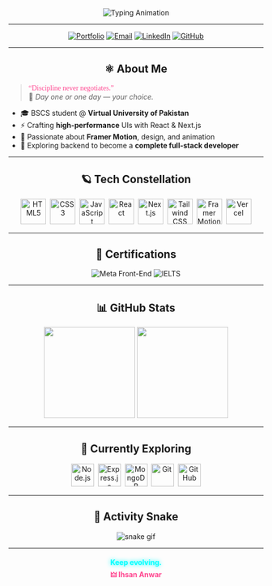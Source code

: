 <div align="center">

<!-- =====  TYPING SUB  ===== -->
<img src="https://readme-typing-svg.herokuapp.com?font=Share+Tech+Mono&size=24&duration=2500&pause=800&color=00ffff&center=true&vCenter=true&width=700&lines=Frontend+Alchemist;React+⚛️+Next.js+▲+Tailwind+🌊;Always+Learning+🌱+Always+Building+🔥" alt="Typing Animation">

</div>

---

<div align="center">

[![Portfolio](https://img.shields.io/badge/🏰_PORTFOLIO-0A0A0A?style=for-the-badge&logo=nextdotjs&logoColor=00ffff)](https://main-portfolio-seven-wine.vercel.app/)
[![Email](https://img.shields.io/badge/📡_EMAIL-0A0A0A?style=for-the-badge&logo=gmail&logoColor=ff4790)](mailto:ihsan.anwar4321@gmail.com)
[![LinkedIn](https://img.shields.io/badge/👾_LINKEDIN-0A0A0A?style=for-the-badge&logo=linkedin&logoColor=00ffff)](https://www.linkedin.com/in/ihsan-anwar-243964353/)
[![GitHub](https://img.shields.io/badge/🕳️_GITHUB-0A0A0A?style=for-the-badge&logo=github&logoColor=ffffff)](https://github.com/IHSAN-ANWAR)

</div>

---

## <div align="center"> ⚛️ About Me </div>

> <span style="color:#ff4790;font-family:Share Tech Mono">“Discipline never negotiates.”</span>  
> 🚀 *Day one or one day — your choice.*

- 🎓 BSCS student @ **Virtual University of Pakistan**  
- ⚡ Crafting **high-performance** UIs with React & Next.js  
- 🧪 Passionate about **Framer Motion**, design, and animation  
- 🌱 Exploring backend to become a **complete full-stack developer**

---

## <div align="center"> 🪐 Tech Constellation </div>

<div align="center">

<img src="https://cdn.jsdelivr.net/gh/devicons/devicon/icons/html5/html5-original.svg" width="50" height="50" title="HTML5"/>&nbsp;
<img src="https://cdn.jsdelivr.net/gh/devicons/devicon/icons/css3/css3-original.svg" width="50" height="50" title="CSS3"/>&nbsp;
<img src="https://cdn.jsdelivr.net/gh/devicons/devicon/icons/javascript/javascript-original.svg" width="50" height="50" title="JavaScript"/>&nbsp;
<img src="https://cdn.jsdelivr.net/gh/devicons/devicon/icons/react/react-original.svg" width="50" height="50" title="React"/>&nbsp;
<img src="https://cdn.jsdelivr.net/gh/devicons/devicon/icons/nextjs/nextjs-original.svg" width="50" height="50" title="Next.js"/>&nbsp;
<img src="https://cdn.jsdelivr.net/gh/devicons/devicon/icons/tailwindcss/tailwindcss-plain.svg" width="50" height="50" title="Tailwind CSS"/>&nbsp;
<img src="https://seeklogo.com/images/F/framer-motion-logo-DA1E33CAA1-seeklogo.com.png" width="50" height="50" title="Framer Motion"/>&nbsp;
<img src="https://cdn.jsdelivr.net/gh/devicons/devicon/icons/vercel/vercel-original.svg" width="50" height="50" title="Vercel"/>

</div>

---

## <div align="center"> 🏅 Certifications </div>

<div align="center">

![Meta Front-End](https://img.shields.io/badge/Meta-Front--End%20Developer-066eff?style=for-the-badge&logo=coursera&logoColor=white)
![IELTS](https://img.shields.io/badge/IELTS-Preparation-ff4790?style=for-the-badge&logo=coursera&logoColor=white)

</div>

---

## <div align="center"> 📊 GitHub Stats </div>

<div align="center">

<img height="180" src="https://github-readme-stats.vercel.app/api?username=IHSAN-ANWAR&show_icons=true&theme=radical&hide_border=true&bg_color=0d1117&title_color=00ffff&icon_color=ff4790&text_color=ffffff" />
<img height="180" src="https://github-readme-streak-stats.herokuapp.com/?user=IHSAN-ANWAR&theme=radical&hide_border=true&background=0d1117&ring=00ffff&fire=ff4790&currStreakNum=ffffff" />

</div>

---

## <div align="center"> 🧠 Currently Exploring </div>

<div align="center">

<img src="https://cdn.jsdelivr.net/gh/devicons/devicon/icons/nodejs/nodejs-original.svg" width="45" title="Node.js"/>&nbsp;
<img src="https://cdn.jsdelivr.net/gh/devicons/devicon/icons/express/express-original.svg" width="45" title="Express.js"/>&nbsp;
<img src="https://cdn.jsdelivr.net/gh/devicons/devicon/icons/mongodb/mongodb-original.svg" width="45" title="MongoDB"/>&nbsp;
<img src="https://cdn.jsdelivr.net/gh/devicons/devicon/icons/git/git-original.svg" width="45" title="Git"/>&nbsp;
<img src="https://cdn.jsdelivr.net/gh/devicons/devicon/icons/github/github-original.svg" width="45" title="GitHub"/>

</div>

---

## <div align="center"> 🐍 Activity Snake </div>

<div align="center">
  
![snake gif](https://github.com/IHSAN-ANWAR/IHSAN-ANWAR/blob/output/github-contribution-grid-snake-dark.svg)

</div>

---

<h4 align="center">
  <span style="color:#00ffff;text-shadow:0 0 8px">Keep evolving.</span><br>
  <a href="https://main-portfolio-seven-wine.vercel.app/" style="text-decoration:none;color:#ff4790">🜲 Ihsan Anwar</a>
</h4>
